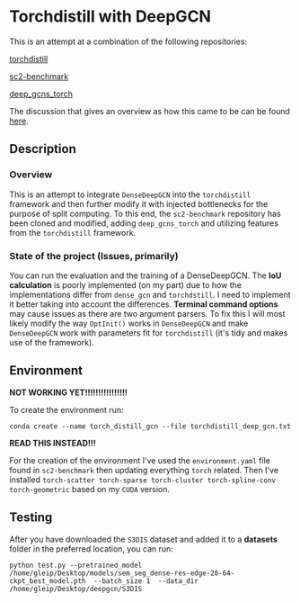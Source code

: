 # Torchdistill with DeepGCN
This is an attempt at a combination of the following repositories:

[torchdistill](https://github.com/yoshitomo-matsubara/torchdistill)

[sc2-benchmark](https://github.com/yoshitomo-matsubara/sc2-benchmark)

[deep_gcns_torch](https://github.com/lightaime/deep_gcns_torch)

The discussion that gives an overview as how this came to be can be found [here](https://github.com/yoshitomo-matsubara/torchdistill/discussions/225).

## Description
### Overview
This is an attempt to integrate `DenseDeepGCN` into the `torchdistill` framework and then further modify it with injected bottlenecks for the purpose of split computing. To this end, the `sc2-benchmark` repository has been cloned and modified, adding `deep_gcns_torch` and utilizing features from the `torchdistill` framework.
### State of the project (Issues, primarily)
You can run the evaluation and the training of a DenseDeepGCN. 
The **IoU calculation** is poorly implemented (on my part) due to how the implementations differ from `dense_gcn` and `torchdstill`. I need to implement it better taking into account the differences.
**Terminal command options** may cause issues as there are two argument parsers. To fix this I will most likely modify the way `OptInit()` works in `DenseDeepGCN` and make `DenseDeepGCN` work with parameters fit for `torchdistill` (it's tidy and makes use of the framework).

## Environment
**NOT WORKING YET!!!!!!!!!!!!!!!!**

To create the environment run:
```
conda create --name torch_distill_gcn --file torchdistill_deep_gcn.txt
```

**READ THIS INSTEAD!!!**

For the creation of the environment I've used the `environment.yaml` file found in `sc2-benchmark` then updating everything `torch` related. 
Then I've installed `torch-scatter torch-sparse torch-cluster torch-spline-conv torch-geometric` based on my `CUDA` version.

## Testing

After you have downloaded the `S3DIS` dataset and added it to a **datasets** folder in the preferred location, you can run:
```
python test.py --pretrained_model /home/gleip/Desktop/models/sem_seg_dense-res-edge-28-64-ckpt_best_model.pth  --batch_size 1  --data_dir /home/gleip/Desktop/deepgcn/S3DIS
```
